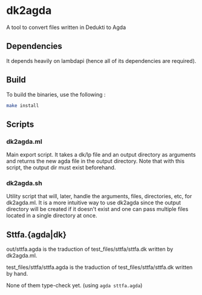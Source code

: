# dk2agda

A tool to convert files written in Dedukti to Agda

## Dependencies

It depends heavily on lambdapi (hence all of its dependencies are required).

## Build

To build the binaries, use the following :

```sh
make install
```

## Scripts

### dk2agda.ml

Main export script. It takes a dk/lp file and an output directory as arguments and returns the new agda file in the output directory.
Note that with this script, the output dir must exist beforehand.

### dk2agda.sh

Utility script that will, later, handle the arguments, files, directories, etc, for dk2agda.ml.
It is a more intuitive way to use dk2agda since the output directory will be created if it doesn't exist and one can pass multiple files located in a single directory at once.

## Sttfa.{agda|dk}

out/sttfa.agda is the traduction of test\_files/sttfa/sttfa.dk written by dk2agda.ml.

test\_files/sttfa/sttfa.agda is the traduction of test\_files/sttfa/sttfa.dk written by hand.

None of them type-check yet. (using `agda sttfa.agda`)
